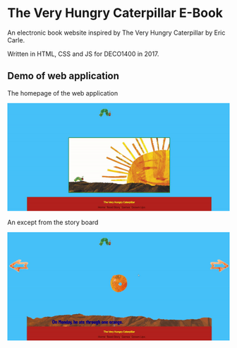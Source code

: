 # The Very Hungry Caterpillar E-Book

An electronic book website inspired by The Very Hungry Caterpillar by Eric Carle. 

Written in HTML, CSS and JS for DECO1400 in 2017. 

## Demo of web application 

The homepage of the web application 

![](homepage.gif)

An except from the story board 

![](story-demo.gif)
